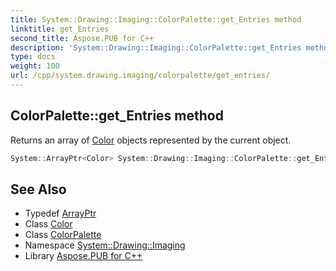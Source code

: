 ```yaml
---
title: System::Drawing::Imaging::ColorPalette::get_Entries method
linktitle: get_Entries
second_title: Aspose.PUB for C++
description: 'System::Drawing::Imaging::ColorPalette::get_Entries method. Returns an array of Color objects represented by the current object in C++.'
type: docs
weight: 100
url: /cpp/system.drawing.imaging/colorpalette/get_entries/
---
```

## ColorPalette::get_Entries method


Returns an array of [Color](../../../system.drawing/color/) objects represented by the current object.

```cpp
System::ArrayPtr<Color> System::Drawing::Imaging::ColorPalette::get_Entries() const
```

## See Also

* Typedef [ArrayPtr](../../../system/arrayptr/)
* Class [Color](../../../system.drawing/color/)
* Class [ColorPalette](../)
* Namespace [System::Drawing::Imaging](../../)
* Library [Aspose.PUB for C++](../../../)
